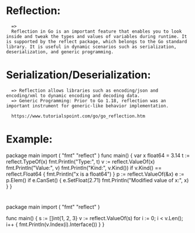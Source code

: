 # Reflection:  
      =>
      Reflection in Go is an important feature that enables you to look inside and tweak the types and values of variables during runtime. It is supported by the reflect package, which belongs to the Go standard library. It is useful in dynamic scenarios such as serialization, deserialization, and generic programming.

# Serialization/Deserialization:
      => Reflection allows libraries such as encoding/json and encoding/xml to dynamic encoding and decoding data.
      => Generic Programming: Prior to Go 1.18, reflection was an important instrument for generic-like behavior implementation.

      https://www.tutorialspoint.com/go/go_reflection.htm

# Example:
package main
import (
   "fmt"
   "reflect"
)
func main() {
   var x float64 = 3.14
   t := reflect.TypeOf(x)
   fmt.Println("Type:", t) 
   v := reflect.ValueOf(x)
   fmt.Println("Value:", v)
   fmt.Println("Kind:", v.Kind())
   if v.Kind() == reflect.Float64 {
      fmt.Println("x is a float64")
   }
   p := reflect.ValueOf(&x)
   e := p.Elem() 
   if e.CanSet() {
      e.SetFloat(2.71) 
      fmt.Println("Modified value of x:", x) 
   }
}


# 
package main
import (
   "fmt"
   "reflect"
)

func main() {
   s := []int{1, 2, 3}
   v := reflect.ValueOf(s)
   for i := 0; i < v.Len(); i++ {
      fmt.Println(v.Index(i).Interface())
   }
}